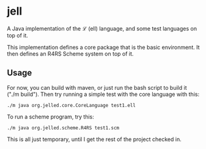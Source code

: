 jell
====

A Java implementation of the ℒ (ell) language, and some test languages on top of it.

This implementation defines a core package that is the basic environment. It then defines
an R4RS Scheme system on top of it.

## Usage

For now, you can build with maven, or just run the bash script to build it ("./m build"). Then try running
a simple test with the core language with this:

```
./m java org.jelled.core.CoreLanguage test1.ell
```

To run a scheme program, try this:

```
./m java org.jelled.scheme.R4RS test1.scm
```

This is all just temporary, until I get the rest of the project checked in.
